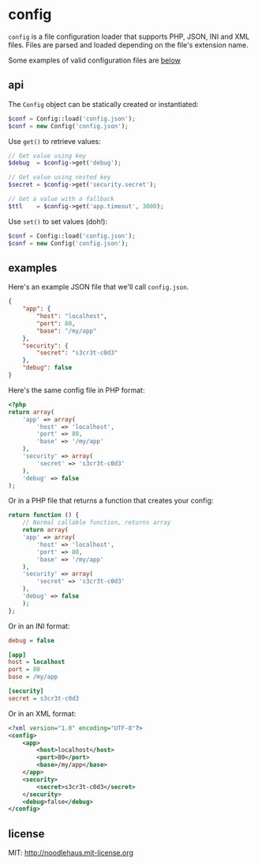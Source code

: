 # config

`config` is a file configuration loader that supports PHP,
JSON, INI and XML files. Files are parsed and loaded depending on
the file's extension name.

Some examples of valid configuration files are [below](#examples)

## api

The ``Config`` object can be statically created or instantiated:

```php
$conf = Config::load('config.json');
$conf = new Config('config.json');
```

Use ``get()`` to retrieve values:
```php
// Get value using key
$debug  = $config->get('debug');

// Get value using nested key
$secret = $config->get('security.secret');

// Get a value with a fallback
$ttl    = $config->get('app.timeout', 3000);
```

Use ``set()`` to set values (doh!):
```php
$conf = Config::load('config.json');
$conf = new Config('config.json');
```

## examples

Here's an example JSON file that we'll call `config.json`.

```json
{
    "app": {
        "host": "localhost",
        "port": 80,
        "base": "/my/app"
    },
    "security": {
        "secret": "s3cr3t-c0d3"
    },
    "debug": false
}
```

Here's the same config file in PHP format:

```php
<?php
return array(
    'app' => array(
        'host' => 'localhost',
        'port' => 80,
        'base' => '/my/app'
    ),
    'security' => array(
        'secret' => 's3cr3t-c0d3'
    ),
    'debug' => false
);
```

Or in a PHP file that returns a function that creates your config:

```php
return function () {
    // Normal callable function, returns array
    return array(
    'app' => array(
        'host' => 'localhost',
        'port' => 80,
        'base' => '/my/app'
    ),
    'security' => array(
        'secret' => 's3cr3t-c0d3'
    ),
    'debug' => false
    );
};
```

Or in an INI format:

```ini
debug = false

[app]
host = localhost
port = 80
base = /my/app

[security]
secret = s3cr3t-c0d3
```

Or in an XML format:

```xml
<?xml version="1.0" encoding="UTF-8"?>
<config>
    <app>
        <host>localhost</host>
        <port>80</port>
        <base>/my/app</base>
    </app>
    <security>
        <secret>s3cr3t-c0d3</secret>
    </security>
    <debug>false</debug>
</config>
```

## license
MIT: <http://noodlehaus.mit-license.org>
